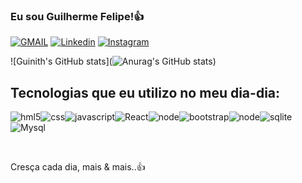 ### Eu sou Guilherme Felipe!👍

[![GMAIL](https://img.shields.io/badge/Gmail-D14836?style=for-the-badge&logo=gmail&logoColor=white)](fellipeguilherme37@gmail.com)
[![Linkedin](https://img.shields.io/badge/LinkedIn-0077B5?style=for-the-badge&logo=linkedin&logoColor=white)](https://www.linkedin.com/in/guilherme-felipe-dos-santos-b74b4721a/)
[![Instagram](https://img.shields.io/badge/Instagram-E4405F?style=for-the-badge&logo=instagram&logoColor=white)](https://www.instagram.com/gml_fp55/)

![Guinith's GitHub stats](![Anurag's GitHub stats](https://github-readme-stats.vercel.app/api?username=anuraghazra&count_private=true))


## Tecnologias que eu utilizo no meu dia-dia:


<img  text_align="center" alt="hml5" src="https://img.shields.io/badge/HTML5-E34F26?style=for-the-badge&logo=html5&logoColor=white" /><img  text_align="center" alt="css" src="https://img.shields.io/badge/CSS3-1572B6?style=for-the-badge&logo=css3&logoColor=white" /><img  text_align="center" alt="javascript" src="https://img.shields.io/badge/JavaScript-323330?style=for-the-badge&logo=javascript&logoColor=F7DF1E" /><img  text_align="center" alt="React" src="https://img.shields.io/badge/React-20232A?style=for-the-badge&logo=react&logoColor=61DAFB"><img  text_align="center" alt="node" src="https://img.shields.io/badge/Node.js-43853D?style=for-the-badge&logo=node.js&logoColor=white" /><img  text_align="center" alt="bootstrap" src="https://img.shields.io/badge/Bootstrap-563D7C?style=for-the-badge&logo=bootstrap&logoColor=white" /><img  text_align="center" alt="node" src="https://img.shields.io/badge/Node.js-43853D?style=for-the-badge&logo=node.js&logoColor=white" /><img  text_align="center" alt="sqlite" src="https://img.shields.io/badge/SQLite-07405E?style=for-the-badge&logo=sqlite&logoColor=white" /><img  text_align="center" alt="Mysql" src="https://img.shields.io/badge/MySQL-00000F?style=for-the-badge&logo=mysql&logoColor=white" />

<br/>

Cresça cada dia, mais & mais..👍
